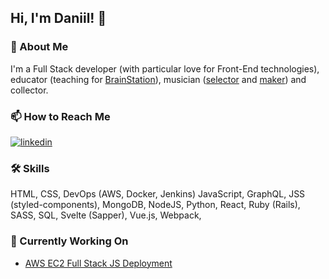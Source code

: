 <!--
**daniil/daniil** is a ✨ _special_ ✨ repository because its `README.md` (this file) appears on your GitHub profile.

Here are some ideas to get you started:

- 🔭 I’m currently working on ...
- 🌱 I’m currently learning ...
- 👯 I’m looking to collaborate on ...
- 🤔 I’m looking for help with ...
- 💬 Ask me about ...
- 📫 How to reach me: ...
- 😄 Pronouns: ...
- ⚡ Fun fact: ...
-->


## Hi, I'm Daniil! 👋

  
### 🚀 About Me
I'm a Full Stack developer (with particular love for Front-End technologies), educator (teaching for [BrainStation](http://brainstation.io/)), musician ([selector](https://mixcloud.com/monogammee) and [maker](https://open.spotify.com/artist/0njszUF4sEjhz5faWDYtv5)) and collector.

  
### 📫 How to Reach Me
[![linkedin](https://img.shields.io/badge/linkedin-0A66C2?style=for-the-badge&logo=linkedin&logoColor=white)](https://www.linkedin.com/in/daniilmolodkov/)

  
### 🛠 Skills
HTML,
CSS,
DevOps (AWS, Docker, Jenkins)
JavaScript,
GraphQL,
JSS (styled-components),
MongoDB,
NodeJS,
Python,
React,
Ruby (Rails), 
SASS,
SQL, 
Svelte (Sapper), 
Vue.js, 
Webpack,

### 🔭 Currently Working On

- [AWS EC2 Full Stack JS Deployment](https://github.com/daniil/full-stack-js-ec2-tutorial)
  
